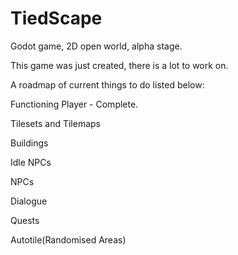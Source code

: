 # TiedScape
Godot game, 2D open world, alpha stage.

This game was just created, there is a lot to work on.

A roadmap of current things to do listed below:

Functioning Player - Complete.

Tilesets and Tilemaps

Buildings

Idle NPCs

NPCs

Dialogue

Quests

Autotile(Randomised Areas)
